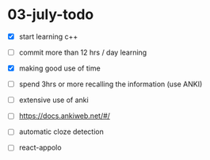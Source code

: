 # 03-july-todo

- [x] start learning c++
- [ ] commit more than 12 hrs / day learning
- [x] making  good  use of time
- [ ] spend 3hrs or more recalling the information (use ANKI)
- [ ] extensive use of anki
- [ ] <https://docs.ankiweb.net/#/>
- [ ] automatic cloze detection
- [ ] react-appolo

